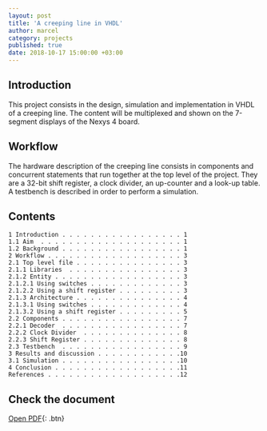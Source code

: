 ```yaml
---
layout: post
title: 'A creeping line in VHDL'
author: marcel
category: projects
published: true
date: 2018-10-17 15:00:00 +03:00
---
```


## Introduction
This project consists in the design, simulation and implementation in VHDL of a creeping line. The content will be multiplexed and shown on the 7-segment displays of the Nexys 4 board.

## Workflow
The hardware description of the creeping line consists in components and concurrent statements that run together at the top level of the project. They are a 32-bit shift register, a clock divider, an up-counter and a look-up table. A testbench is described in order to perform a simulation.

## Contents
```
1 Introduction . . . . . . . . . . . . . . . . . 1
1.1 Aim  . . . . . . . . . . . . . . . . . . . . 1
1.2 Background . . . . . . . . . . . . . . . . . 1
2 Workflow . . . . . . . . . . . . . . . . . . . 3
2.1 Top level file . . . . . . . . . . . . . . . 3
2.1.1 Libraries  . . . . . . . . . . . . . . . . 3
2.1.2 Entity . . . . . . . . . . . . . . . . . . 3
2.1.2.1 Using switches . . . . . . . . . . . . . 3
2.1.2.2 Using a shift register . . . . . . . . . 3
2.1.3 Architecture . . . . . . . . . . . . . . . 4
2.1.3.1 Using switches . . . . . . . . . . . . . 4
2.1.3.2 Using a shift register . . . . . . . . . 5
2.2 Components . . . . . . . . . . . . . . . . . 7
2.2.1 Decoder  . . . . . . . . . . . . . . . . . 7
2.2.2 Clock Divider  . . . . . . . . . . . . . . 8
2.2.3 Shift Register . . . . . . . . . . . . . . 8
2.3 Testbench  . . . . . . . . . . . . . . . . . 9
3 Results and discussion . . . . . . . . . . . .10
3.1 Simulation . . . . . . . . . . . . . . . . .10
4 Conclusion . . . . . . . . . . . . . . . . . .11
References . . . . . . . . . . . . . . . . . . .12
```

## Check the document
[Open PDF](https://1drv.ms/b/s!AtguJR4tix_G93GE2gocUUHq5-WL){: .btn}
